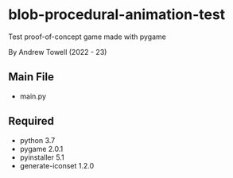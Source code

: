 # blob-procedural-animation-test
Test proof-of-concept game made with pygame

By Andrew Towell (2022 - 23)

## Main File
- main.py

## Required
- python 3.7
- pygame 2.0.1
- pyinstaller 5.1
- generate-iconset 1.2.0
